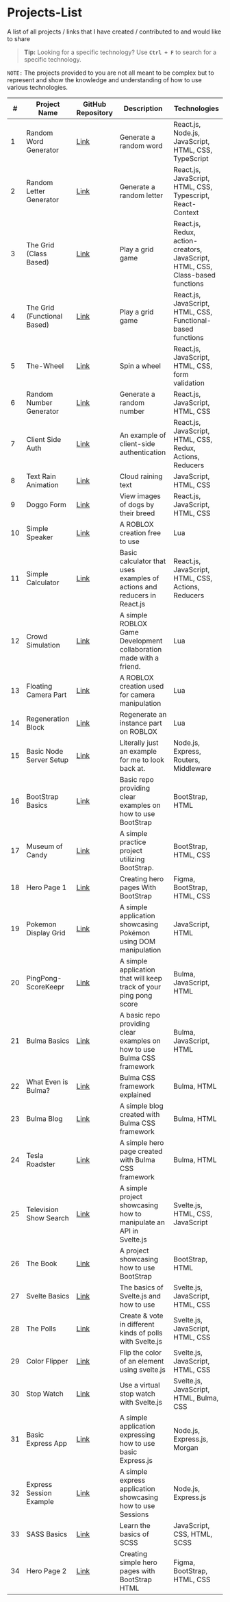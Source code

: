 # Projects-List
A list of all projects / links that I have created / contributed to and would like to share

> **Tip:** Looking for a specific technology? Use **`Ctrl + F`** to search for a specific technology.

``NOTE:``  The projects provided to you are not all meant to be complex but to represent and show the knowledge and understanding of how to use various technologies.


| # | Project Name                   | GitHub Repository                                           | Description                 | Technologies                 |
|---|------------------------------------|-------------------------------------------------------------|-----------------------------|------------------------------|
| 1 | Random Word Generator       | [Link](https://github.com/TylrPopcorn/Random-Word-Generator) | Generate a random word      |  React.js, Node.js, JavaScript, HTML, CSS, TypeScript
| 2 | Random Letter Generator     | [Link](https://github.com/TylrPopcorn/Random-Letter-Generator) | Generate a random letter    |   React.js, JavaScript, HTML, CSS, Typescript, React-Context
| 3 | The Grid (Class Based)        | [Link](https://github.com/TylrPopcorn/The-Grid-Class-Based-) | Play a grid game      |   React.js, Redux, action-creators, JavaScript, HTML, CSS, Class-based functions
| 4 | The Grid (Functional Based)        | [Link](https://github.com/TylrPopcorn/The-Grid-Functional-based-) | Play a grid game      |   React.js, JavaScript, HTML, CSS, Functional-based functions
| 5 | The-Wheel       | [Link](https://github.com/TylrPopcorn/The-Wheel) | Spin a wheel    |   React.js, JavaScript, HTML, CSS, form validation
| 6 | Random Number Generator     | [Link](https://github.com/TylrPopcorn/Random-Number-Generator) | Generate a random number    |   React.js, JavaScript, HTML, CSS
| 7 | Client Side Auth     | [Link](https://github.com/TylrPopcorn/Client-Side-Auth) | An example of client-side authentication    |   React.js, JavaScript, HTML, CSS, Redux, Actions, Reducers
| 8 | Text Rain Animation    | [Link](https://github.com/TylrPopcorn/Text-Rain-Animation) | Cloud raining text   |   JavaScript, HTML, CSS
| 9 | Doggo Form     | [Link](https://github.com/TylrPopcorn/Doggo-Form) | View images of dogs by their breed   |   React.js, JavaScript, HTML, CSS
| 10 | Simple Speaker     | [Link](https://github.com/TylrPopcorn/Simple-Speaker) | A ROBLOX creation free to use  |  Lua
| 11 | Simple Calculator     | [Link](https://github.com/TylrPopcorn/Simple-Calculator) | Basic calculator that uses examples of actions and reducers in React.js   |   React.js, JavaScript, HTML, CSS, Actions, Reducers
| 12 | Crowd Simulation   | [Link](https://github.com/TylrPopcorn/Crowd-Simulation) | A simple ROBLOX Game Development collaboration made with a friend.  |  Lua
| 13 | Floating Camera Part   | [Link](https://github.com/TylrPopcorn/Floating-Camera-Part) | A ROBLOX creation used for camera manipulation  |  Lua
| 14 | Regeneration Block  | [Link](https://github.com/TylrPopcorn/Regeneration-Block) | Regenerate an instance part on ROBLOX  |  Lua
| 15 | Basic Node Server Setup  | [Link](https://github.com/TylrPopcorn/basic-node-server-setup) | Literally just an example for me to look back at.  |  Node.js, Express, Routers, Middleware
| 16 | BootStrap Basics  | [Link](https://github.com/TylrPopcorn/Bootstrap-Basics) | Basic repo providing clear examples on how to use BootStrap  |  BootStrap, HTML
| 17 | Museum of Candy  | [Link](https://github.com/TylrPopcorn/Museum-of-Candy) | A simple practice project utilizing BootStrap. |  BootStrap, HTML, CSS
| 18 | Hero Page 1 | [Link](https://github.com/TylrPopcorn/Hero-Page-1) | Creating hero pages With BootStrap |  Figma, BootStrap, HTML, CSS
| 19 | Pokemon Display Grid | [Link](https://github.com/TylrPopcorn/Pokemon-Display-Grid) | A simple application showcasing Pokémon using DOM manipulation |  JavaScript, HTML
| 20 | PingPong-ScoreKeepr | [Link](https://github.com/TylrPopcorn/PingPong-ScoreKeepr) | A simple application that will keep track of your ping pong score |  Bulma, JavaScript, HTML
| 21 | Bulma Basics | [Link](https://github.com/TylrPopcorn/Bulma-Basics)| A basic repo providing clear examples on how to use Bulma CSS framework |  Bulma, JavaScript, HTML
| 22 | What Even is Bulma? | [Link](https://github.com/TylrPopcorn/What-Even-Is-Bulma)| Bulma CSS framework explained |  Bulma, HTML
| 23 | Bulma Blog | [Link](https://github.com/TylrPopcorn/Bulma-Blog)| A simple blog created with Bulma CSS framework |  Bulma, HTML
| 24 | Tesla Roadster | [Link](https://github.com/TylrPopcorn/Tesla-Roadster)| A simple hero page created with Bulma CSS framework |  Bulma, HTML
| 25 | Television Show Search | [Link](https://github.com/TylrPopcorn/Television-Show-Search)| A simple project showcasing how to manipulate an API in Svelte.js |  Svelte.js, HTML, CSS, JavaScript
| 26 | The Book | [Link](https://github.com/TylrPopcorn/The-Book)| A project showcasing how to use BootStrap |  BootStrap, HTML
| 27 | Svelte Basics | [Link](https://github.com/TylrPopcorn/Svelte-Basics)| The basics of Svelte.js and how to use |  Svelte.js, JavaScript, HTML, CSS
| 28 | The Polls | [Link](https://github.com/TylrPopcorn/The-Polls)| Create & vote in different kinds of polls with Svelte.js |  Svelte.js, JavaScript, HTML, CSS
| 29 | Color Flipper | [Link](https://github.com/TylrPopcorn/Color-Flipper) | Flip the color of an element using svelte.js |  Svelte.js, JavaScript, HTML, CSS
| 30 | Stop Watch | [Link](https://github.com/TylrPopcorn/Stop-Watch) | Use a virtual stop watch with Svelte.js |  Svelte.js, JavaScript, HTML, Bulma, CSS
| 31 | Basic Express App | [Link](https://github.com/TylrPopcorn/Basic-Express-App) | A simple application expressing how to use basic Express.js |  Node.js, Express.js, Morgan
| 32 | Express Session Example | [Link](https://github.com/TylrPopcorn/Express-Session-Example) | A simple express application showcasing how to use Sessions |  Node.js, Express.js
| 33 | SASS Basics | [Link](https://github.com/TylrPopcorn/SASS-Basics) | Learn the basics of SCSS |  JavaScript, CSS, HTML, SCSS
| 34 | Hero Page 2 | [Link](https://github.com/TylrPopcorn/Hero-Page-2) | Creating simple hero pages with BootStrap HTML |  Figma, BootStrap, HTML, CSS
